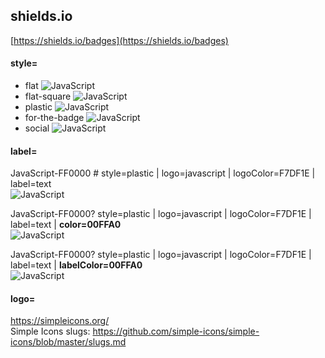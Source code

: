## shields.io
[https://shields.io/badges](https://shields.io/badges)


#### style=  
* flat          ![JavaScript](https://img.shields.io/badge/JavaScript-323330?style=flat&logo=javascript&logoColor=F7DF1E)  
* flat-square   ![JavaScript](https://img.shields.io/badge/JavaScript-323330?style=flat-square&logo=javascript&logoColor=F7DF1E)  
* plastic       ![JavaScript](https://img.shields.io/badge/JavaScript-323330?style=plastic&logo=javascript&logoColor=F7DF1E)  
* for-the-badge ![JavaScript](https://img.shields.io/badge/JavaScript-323330?style=for-the-badge&logo=javascript&logoColor=F7DF1E)  
* social        ![JavaScript](https://img.shields.io/badge/JavaScript-323330?style=social&logo=javascript&logoColor=F7DF1E)  


#### label=
JavaScript-FF0000 # style=plastic | logo=javascript | logoColor=F7DF1E | label=text  
![JavaScript](https://img.shields.io/badge/JavaScript-FF0000?style=plastic&logo=javascript&logoColor=F7DF1E&label=text)

JavaScript-FF0000? style=plastic | logo=javascript | logoColor=F7DF1E | label=text | **color=00FFA0**  
![JavaScript](https://img.shields.io/badge/JavaScript-FF0000?style=plastic&logo=javascript&logoColor=F7DF1E&label=text&color=00FFA0)

JavaScript-FF0000? style=plastic | logo=javascript | logoColor=F7DF1E | label=text | **labelColor=00FFA0**  
![JavaScript](https://img.shields.io/badge/JavaScript-FF0000?style=plastic&logo=javascript&logoColor=F7DF1E&label=text&labelColor=00FFA0)


#### logo=
https://simpleicons.org/  
Simple Icons slugs: https://github.com/simple-icons/simple-icons/blob/master/slugs.md
